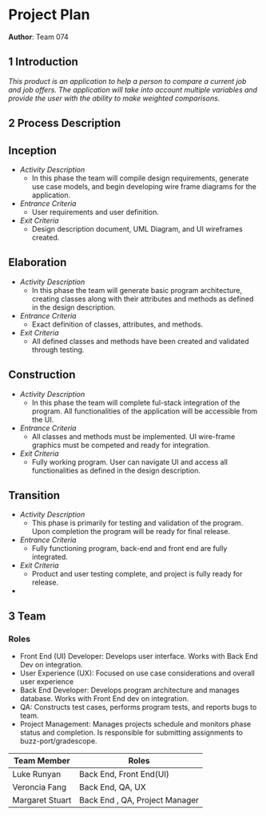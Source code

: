 # Project Plan

**Author**: Team 074

## 1 Introduction

*This product is an application to help a person to compare a current job and job offers. The application will take into account multiple variables and provide the user with the ability to make weighted comparisons.*

## 2 Process Description

## Inception
- *Activity Description*
  - In this phase the team will compile design requirements, generate use case models, and begin developing
wire frame diagrams for the application.
- *Entrance Criteria*
  - User requirements and user definition.
- *Exit Criteria*
  - Design description document, UML Diagram, and UI wireframes created.

## Elaboration
- *Activity Description*
  - In this phase the team will generate basic program architecture, creating classes along with their attributes
and methods as defined in the design description.
- *Entrance Criteria*
  - Exact definition of classes, attributes, and methods. 
- *Exit Criteria*
  - All defined classes and methods have been created and validated through testing.

## Construction
- *Activity Description*
  - In this phase the team will complete ful-stack integration of the program. All functionalities of the application
will be accessible from the UI.
- *Entrance Criteria*
  - All classes and methods must be implemented. UI wire-frame graphics must be competed and ready for integration.
- *Exit Criteria*
  - Fully working program. User can navigate UI and access all functionalities as defined in the design description.

## Transition
- *Activity Description*
  - This phase is primarily for testing and validation of the program. Upon completion the program will be ready for 
final release.
- *Entrance Criteria*
  - Fully functioning program, back-end and front end are fully integrated.
- *Exit Criteria*
  - Product and user testing complete, and project is fully ready for release.
- 
## 3 Team
### Roles
- Front End (UI) Developer: Develops user interface. Works with Back End Dev on integration.
- User Experience (UX): Focused on use case considerations and overall user experience
- Back End Developer: Develops program architecture and manages database. Works with Front End dev on integration.
- QA: Constructs test cases, performs program tests, and reports bugs to team.
- Project Management: Manages projects schedule and monitors phase status and completion. Is responsible for
submitting assignments to buzz-port/gradescope.

| Team Member     | Roles                          |
|-----------------|--------------------------------|
| Luke Runyan     | Back End, Front End(UI)        |
| Veroncia Fang   | Back End, QA, UX               |
| Margaret Stuart | Back End , QA, Project Manager |